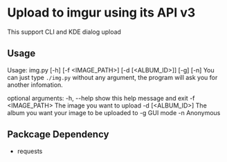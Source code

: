 # Upload to imgur using its API v3
This support CLI and KDE dialog upload

## Usage
Usage: img.py [-h] [-f <IMAGE_PATH>] [-d [<ALBUM_ID>]] [-g] [-n]
You can just type `./img.py` without any argument, the program will ask you for another infomation.

optional arguments:
  -h, --help       show this help message and exit
  -f <IMAGE_PATH>  The image you want to upload
  -d [<ALBUM_ID>]  The album you want your image to be uploaded to
  -g               GUI mode
  -n               Anonymous

## Packcage Dependency
* requests

